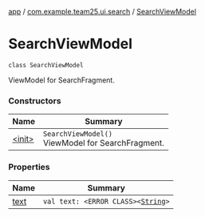 [app](../../index.md) / [com.example.team25.ui.search](../index.md) / [SearchViewModel](./index.md)

# SearchViewModel

`class SearchViewModel`

ViewModel for SearchFragment.

### Constructors

| Name | Summary |
|---|---|
| [&lt;init&gt;](-init-.md) | `SearchViewModel()`<br>ViewModel for SearchFragment. |

### Properties

| Name | Summary |
|---|---|
| [text](text.md) | `val text: <ERROR CLASS><`[`String`](https://kotlinlang.org/api/latest/jvm/stdlib/kotlin/-string/index.html)`>` |
